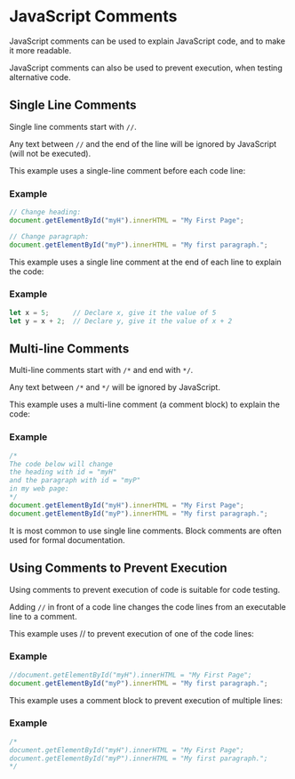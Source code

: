 # JavaScript Comments
JavaScript comments can be used to explain JavaScript code, and to make it more readable.

JavaScript comments can also be used to prevent execution, when testing alternative code.

## Single Line Comments
Single line comments start with `//`.

Any text between `//` and the end of the line will be ignored by JavaScript (will not be executed).

This example uses a single-line comment before each code line:

### Example
```javascript
// Change heading:
document.getElementById("myH").innerHTML = "My First Page";

// Change paragraph:
document.getElementById("myP").innerHTML = "My first paragraph.";
```

This example uses a single line comment at the end of each line to explain the code:

### Example
```javascript
let x = 5;      // Declare x, give it the value of 5
let y = x + 2;  // Declare y, give it the value of x + 2
```

## Multi-line Comments
Multi-line comments start with `/*` and end with `*/`.

Any text between `/*` and `*/` will be ignored by JavaScript.

This example uses a multi-line comment (a comment block) to explain the code:

### Example
```javascript
/*
The code below will change
the heading with id = "myH"
and the paragraph with id = "myP"
in my web page:
*/
document.getElementById("myH").innerHTML = "My First Page";
document.getElementById("myP").innerHTML = "My first paragraph.";
```

It is most common to use single line comments.
Block comments are often used for formal documentation.

## Using Comments to Prevent Execution
Using comments to prevent execution of code is suitable for code testing.

Adding `//` in front of a code line changes the code lines from an executable line to a comment.

This example uses // to prevent execution of one of the code lines:

### Example
```javascript
//document.getElementById("myH").innerHTML = "My First Page";
document.getElementById("myP").innerHTML = "My first paragraph.";
```

This example uses a comment block to prevent execution of multiple lines:

### Example
```javascript
/*
document.getElementById("myH").innerHTML = "My First Page";
document.getElementById("myP").innerHTML = "My first paragraph.";
*/
```